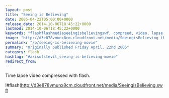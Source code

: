 ```yaml
---
layout: post
title: "Seeing is Believing"
date: 2005-04-22T05:00:00+0000
release_date: 2014-10-06T18:45:22+0000
lastmod: 2014-10-06T18:45:22+0000
keywords: "flashflashmediaseeingisbelievingswf, compreed, video, lapse, time"
image: "http://d3e878vmunx8cm.cloudfront.net/media/SeeingisBelieving_thumb.png"
permalink: "/p/seeing-is-believing-movie"
summary: "Originally published Friday April, 22nd 2005"
category: flash
hashtag: "#axisofstevil_seeing-is-believing-movie"
redirect_from:
---
```


Time lapse video compressed with flash.

!#flash(http://d3e878vmunx8cm.cloudfront.net/media/SeeingisBelieving.swf)
